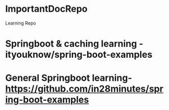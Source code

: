 # ImportantDocRepo
Learning Repo
# Springboot & caching learning - ityouknow/spring-boot-examples
# General Springboot learning- https://github.com/in28minutes/spring-boot-examples
#
